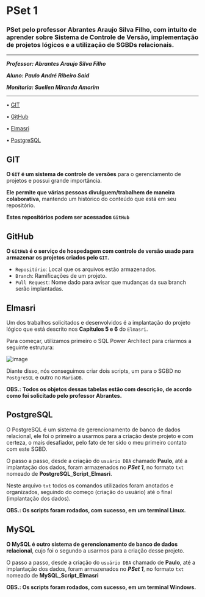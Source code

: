 #  PSet 1

### PSet pelo professor Abrantes Araujo Silva Filho, com intuito de aprender sobre Sistema de Controle de Versão, implementação de projetos lógicos e a utilização de SGBDs relacionais.

---
***Professor: Abrantes Araujo Silva Filho***

***Aluno: Paulo André Ribeiro Said***

***Monitoria: Suellen Miranda Amorim***

---
• [GIT](#git)

• [GitHub](#github)

• [Elmasri](#elmasri)

• [PostgreSQL](#postgresql)

## GIT
**O `GIT` é um sistema de controle de versões** para o gerenciamento de projetos e possui grande importância.

**Ele permite que várias pessoas divulguem/trabalhem de maneira colaborativa**, mantendo um histórico do conteúdo que está em seu repositório.

**Estes repositórios podem ser acessados `GitHub`**

## GitHub
**O `GitHub` é o serviço de hospedagem com controle de versão usado para armazenar os projetos criados pelo `GIT`.**

* `Repositório`: Local que os arquivos estão armazenados.
* `Branch`: Ramificações de um projeto.
* `Pull Request`: Nome dado para avisar que mudanças da sua branch serão implantadas.

## Elmasri
Um dos trabalhos solicitados e desenvolvidos é a implantação do projeto lógico que está descrito nos **Capítulos 5 e 6** do `Elmasri`.

Para começar, utilizamos primeiro o SQL Power Architect para criarmos a seguinte estrutura:

![image](https://user-images.githubusercontent.com/103071726/164996413-9ba8b2d7-d05b-4763-8ffa-173a451386b8.png)

Diante disso, nós conseguimos criar dois scripts, um para o SGBD no `PostgreSQL` e outro no `MariaDB`.

**OBS.:**
**Todos os objetos dessas tabelas estão com descrição, de acordo como foi solicitado pelo professor Abrantes.**



## PostgreSQL
O PostgreSQL é um sistema de gerencionamento de banco de dados relacional, ele foi o primeiro a usarmos para a criação deste projeto e com certeza, o mais desafiador, pelo fato de ter sido o meu primeiro contato com este SGBD.

O passo a passo, desde a criação do `usuário DBA` chamado **Paulo**, até a implantação dos dados, foram armazenados no ***PSet 1***, no formato `txt` nomeado de **PostgreSQL_Script_Elmasri**.

Neste arquivo `txt` todos os comandos utilizados foram anotados e organizados, seguindo do começo (criação do usuário) até o final (implantação dos dados).

**OBS.: Os scripts foram rodados, com sucesso, em um terminal Linux.**
## MySQL
**O MySQL é outro sistema de gerencionamento de banco de dados relacional**, cujo foi o segundo a usarmos para a criação desse projeto.

O passo a passo, desde a criação do `usuário DBA` chamado de **Paulo**, até a implantação dos dados, foram armazenados no ***PSet 1***, no formato `txt` nomeado de **MySQL_Script_Elmasri**

**OBS.: Os scripts foram rodados, com sucesso, em um terminal Windows.**
